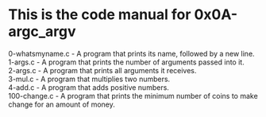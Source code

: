 # This is the code manual for 0x0A-argc_argv  
0-whatsmyname.c - A program that prints its name, followed by a new line.  
1-args.c - A program that prints the number of arguments passed into it.   
2-args.c - A program that prints all arguments it receives.  
3-mul.c - A program that multiplies two numbers.  
4-add.c - A program that adds positive numbers.  
100-change.c - A program that prints the minimum number of coins to make change for an amount of money.  